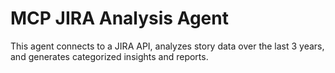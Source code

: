# MCP JIRA Analysis Agent

This agent connects to a JIRA API, analyzes story data over the last 3 years, and generates categorized insights and reports.